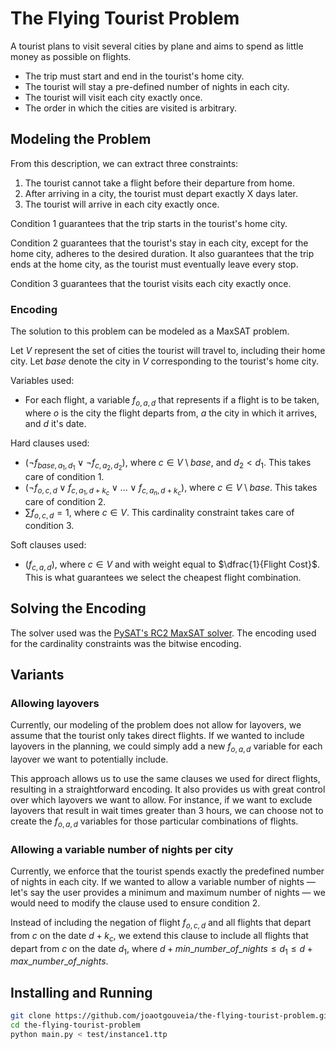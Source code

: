 # The Flying Tourist Problem

A tourist plans to visit several cities by plane and aims to spend as little
money as possible on flights.
- The trip must start and end in the tourist's home city.
- The tourist will stay a pre-defined number of nights in each city.
- The tourist will visit each city exactly once.
- The order in which the cities are visited is arbitrary.

## Modeling the Problem

From this description, we can extract three constraints:
1. The tourist cannot take a flight before their departure from home.
2. After arriving in a city, the tourist must depart exactly X days later.
3. The tourist will arrive in each city exactly once.

Condition 1 guarantees that the trip starts in the tourist's home city.

Condition 2 guarantees that the tourist's stay in each city, except for the home
city, adheres to the desired duration. It also guarantees that the trip ends at
the home city, as the tourist must eventually leave every stop.

Condition 3 guarantees that the tourist visits each city exactly once.

### Encoding

The solution to this problem can be modeled as a MaxSAT problem.

Let $V$ represent the set of cities the tourist will travel to, including their
home city. Let $base$ denote the city in $V$ corresponding to the tourist's home
city.

Variables used:
- For each flight, a variable $f_{o,a,d}$ that represents if a flight is to be
  taken, where $o$ is the city the flight departs from, $a$ the city in which it
  arrives, and $d$ it's date.

Hard clauses used:
- $(\neg f_{base,a_1,d_1} \vee \neg f_{c,a_2,d_2})$, where
  $c \in V \setminus base$, and $d_2 < d_1$. This takes care of condition 1.
- $(\neg f_{o,c,d} \vee f_{c,a_1,d + k_c} \vee ... \vee f_{c,a_n,d + k_c})$,
  where $c \in V \setminus base$. This takes care of condition 2.
- $\sum f_{o,c,d} = 1$, where $c \in V$. This cardinality constraint takes care
  of condition 3.

Soft clauses used:
- $(f_{c,a,d})$, where $c \in V$ and with weight equal to
  $\dfrac{1}{Flight Cost}$. This is what guarantees we select the cheapest
  flight combination.

## Solving the Encoding

The solver used was the
[PySAT's RC2 MaxSAT solver](https://pysathq.github.io/docs/html/api/examples/rc2.html).
The encoding used for the cardinality constraints was the bitwise encoding.

## Variants
### Allowing layovers

Currently, our modeling of the problem does not allow for layovers, we assume
that the tourist only takes direct flights. If we wanted to include layovers in
the planning, we could simply add a new $f_{o,a,d}$ variable for each layover
we want to potentially include.

This approach allows us to use the same clauses we used for direct flights,
resulting in a straightforward encoding. It also provides us with great control
over which layovers we want to allow. For instance, if we want to exclude
layovers that result in wait times greater than 3 hours, we can choose not to
create the $f_{o,a,d}$ variables for those particular combinations of flights.

### Allowing a variable number of nights per city

Currently, we enforce that the tourist spends exactly the predefined number of
nights in each city. If we wanted to allow a variable number of nights — let's say
the user provides a minimum and maximum number of nights — we would need to modify
the clause used to ensure condition 2.

Instead of including the negation of flight $f_{o,c,d}$ and all flights that
depart from $c$ on the date $d + k_c$, we extend this clause to include all
flights that depart from $c$ on the date $d_1$, where
$d + min\_number\_of\_nights \leq d_1 \leq d + max\_number\_of\_nights$.

## Installing and Running

```sh
git clone https://github.com/joaotgouveia/the-flying-tourist-problem.git
cd the-flying-tourist-problem
python main.py < test/instance1.ttp
```
